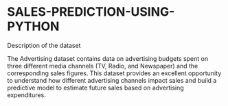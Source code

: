 # SALES-PREDICTION-USING-PYTHON
Description of the dataset

The Advertising dataset contains data on advertising budgets spent on three different media channels (TV, Radio, and Newspaper) and the corresponding sales figures. This dataset provides an excellent opportunity to understand how different advertising channels impact sales and build a predictive model to estimate future sales based on advertising expenditures.

